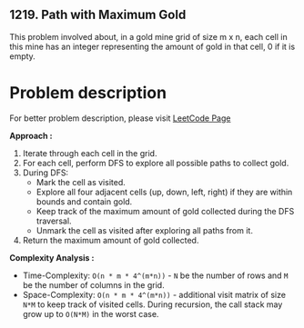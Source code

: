 ## 1219. Path with Maximum Gold

This problem involved about, in a gold mine grid of size m x n, each cell in this mine has an integer representing the amount of gold in that cell, 0 if it is empty. <br/>

# Problem description

For better problem description, please visit [LeetCode Page](https://leetcode.com/problems/path-with-maximum-gold/description/)

**Approach :**<br/>

1. Iterate through each cell in the grid.
2. For each cell, perform DFS to explore all possible paths to collect gold.
3. During DFS:
   - Mark the cell as visited.
   - Explore all four adjacent cells (up, down, left, right) if they are within bounds and contain gold.
   - Keep track of the maximum amount of gold collected during the DFS traversal.
   - Unmark the cell as visited after exploring all paths from it.
4. Return the maximum amount of gold collected.

**Complexity Analysis :**<br/>

- Time-Complexity: `O(n * m * 4^(m*n))` - `N` be the number of rows and `M` be the number of columns in the grid.
- Space-Complexity: `O(n * m * 4^(m*n))` - additional visit matrix of size `N*M` to keep track of visited cells. During recursion, the call stack may grow up to `O(N*M)` in the worst case.